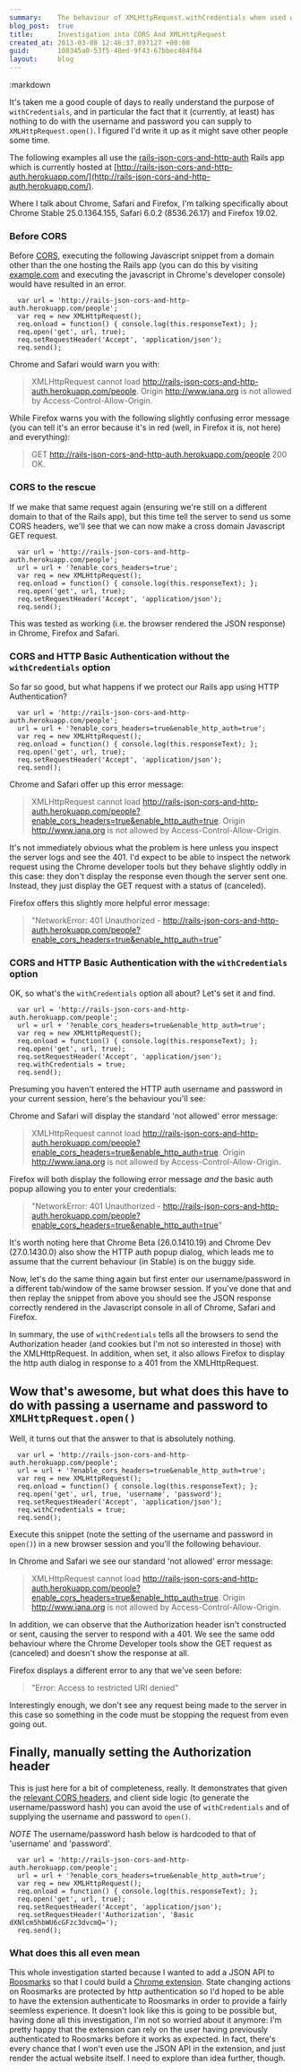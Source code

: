 ```yaml
---
summary:    The behaviour of XMLHttpRequest.withCredentials when used with CORS
blog_post:  true
title:      Investigation into CORS And XMLHttpRequest
created_at: 2013-03-08 12:46:37.897127 +00:00
guid:       100345a0-53f5-40ed-9f43-67bbec484f64
layout:     blog
---
```

:markdown

  It's taken me a good couple of days to really understand the purpose of `withCredentials`, and in particular the fact that it (currently, at least) has nothing to do with the username and password you can supply to `XMLHttpRequest.open()`. I figured I'd write it up as it might save other people some time.

  The following examples all use the [rails-json-cors-and-http-auth](https://github.com/chrisroos/rails-json-cors-and-http-auth) Rails app which is currently hosted at [http://rails-json-cors-and-http-auth.herokuapp.com/](http://rails-json-cors-and-http-auth.herokuapp.com/).

  Where I talk about Chrome, Safari and Firefox, I'm talking specifically about Chrome Stable 25.0.1364.155, Safari 6.0.2 (8536.26.17) and Firefox 19.02.

  ### Before CORS

  Before [CORS][], executing the following Javascript snippet from a domain other than the one hosting the Rails app (you can do this by visiting [example.com](http://example.com) and executing the javascript in Chrome's developer console) would have resulted in an error.

      var url = 'http://rails-json-cors-and-http-auth.herokuapp.com/people';
      var req = new XMLHttpRequest();
      req.onload = function() { console.log(this.responseText); };
      req.open('get', url, true);
      req.setRequestHeader('Accept', 'application/json');
      req.send();

  Chrome and Safari would warn you with:

  > XMLHttpRequest cannot load http://rails-json-cors-and-http-auth.herokuapp.com/people. Origin http://www.iana.org is not allowed by Access-Control-Allow-Origin.

  While Firefox warns you with the following slightly confusing error message (you can tell it's an error because it's in red (well, in Firefox it is, not here) and everything):

  > GET http://rails-json-cors-and-http-auth.herokuapp.com/people 200 OK.

  ### CORS to the rescue

  If we make that same request again (ensuring we're still on a different domain to that of the Rails app), but this time tell the server to send us some CORS headers, we'll see that we can now make a cross domain Javascript GET request.

      var url = 'http://rails-json-cors-and-http-auth.herokuapp.com/people';
      url = url + '?enable_cors_headers=true';
      var req = new XMLHttpRequest();
      req.onload = function() { console.log(this.responseText); };
      req.open('get', url, true);
      req.setRequestHeader('Accept', 'application/json');
      req.send();

  This was tested as working (i.e. the browser rendered the JSON response) in Chrome, Firefox and Safari.

  ### CORS and HTTP Basic Authentication without the `withCredentials` option

  So far so good, but what happens if we protect our Rails app using HTTP Authentication?

      var url = 'http://rails-json-cors-and-http-auth.herokuapp.com/people';
      url = url + '?enable_cors_headers=true&enable_http_auth=true';
      var req = new XMLHttpRequest();
      req.onload = function() { console.log(this.responseText); };
      req.open('get', url, true);
      req.setRequestHeader('Accept', 'application/json');
      req.send();

  Chrome and Safari offer up this error message:

  > XMLHttpRequest cannot load http://rails-json-cors-and-http-auth.herokuapp.com/people?enable_cors_headers=true&enable_http_auth=true. Origin http://www.iana.org is not allowed by Access-Control-Allow-Origin.

  It's not immediately obvious what the problem is here unless you inspect the server logs and see the 401. I'd expect to be able to inspect the network request using the Chrome developer tools but they behave slightly oddly in this case: they don't display the response even though the server sent one. Instead, they just display the GET request with a status of (canceled).

  Firefox offers this slightly more helpful error message:

  > "NetworkError: 401 Unauthorized  - http://rails-json-cors-and-http-auth.herokuapp.com/people?enable_cors_headers=true&enable_http_auth=true"

  ### CORS and HTTP Basic Authentication with the `withCredentials` option

  OK, so what's the `withCredentials` option all about? Let's set it and find.

      var url = 'http://rails-json-cors-and-http-auth.herokuapp.com/people';
      url = url + '?enable_cors_headers=true&enable_http_auth=true';
      var req = new XMLHttpRequest();
      req.onload = function() { console.log(this.responseText); };
      req.open('get', url, true);
      req.setRequestHeader('Accept', 'application/json');
      req.withCredentials = true;
      req.send();

  Presuming you haven't entered the HTTP auth username and password in your current session, here's the behaviour you'll see:

  Chrome and Safari will display the standard 'not allowed' error message:

  > XMLHttpRequest cannot load http://rails-json-cors-and-http-auth.herokuapp.com/people?enable_cors_headers=true&enable_http_auth=true. Origin http://www.iana.org is not allowed by Access-Control-Allow-Origin.

  Firefox will both display the following error message *and* the basic auth popup allowing you to enter your credentials:

  > "NetworkError: 401 Unauthorized  - http://rails-json-cors-and-http-auth.herokuapp.com/people?enable_cors_headers=true&enable_http_auth=true"

  It's worth noting here that Chrome Beta (26.0.1410.19) and Chrome Dev (27.0.1430.0) also show the HTTP auth popup dialog, which leads me to assume that the current behaviour (in Stable) is on the buggy side.

  Now, let's do the same thing again but first enter our username/password in a different tab/window of the same browser session. If you've done that and then replay the snippet from above you should see the JSON response correctly rendered in the Javascript console in all of Chrome, Safari and Firefox.

  In summary, the use of `withCredentials` tells all the browsers to send the Authorization header (and cookies but I'm not so interested in those) with the XMLHttpRequest. In addition, when set, it also allows Firefox to display the http auth dialog in response to a 401 from the XMLHttpRequest.

  ## Wow that's awesome, but what does this have to do with passing a username and password to `XMLHttpRequest.open()`

  Well, it turns out that the answer to that is absolutely nothing.

      var url = 'http://rails-json-cors-and-http-auth.herokuapp.com/people';
      url = url + '?enable_cors_headers=true&enable_http_auth=true';
      var req = new XMLHttpRequest();
      req.onload = function() { console.log(this.responseText); };
      req.open('get', url, true, 'username', 'password');
      req.setRequestHeader('Accept', 'application/json');
      req.withCredentials = true;
      req.send();

  Execute this snippet (note the setting of the username and password in `open()`) in a new browser session and you'll the following behaviour.

  In Chrome and Safari we see our standard 'not allowed' error message:

  > XMLHttpRequest cannot load http://rails-json-cors-and-http-auth.herokuapp.com/people?enable_cors_headers=true&enable_http_auth=true. Origin http://www.iana.org is not allowed by Access-Control-Allow-Origin.

  In addition, we can observe that the Authorization header isn't constructed or sent, causing the server to respond with a 401. We see the same odd behaviour where the Chrome Developer tools show the GET request as (canceled) and doesn't show the response at all.

  Firefox displays a different error to any that we've seen before:

  > "Error: Access to restricted URI denied"

  Interestingly enough, we don't see any request being made to the server in this case so something in the code must be stopping the request from even going out.

  ## Finally, manually setting the Authorization header

  This is just here for a bit of completeness, really. It demonstrates that given the [relevant CORS headers][1], and client side logic (to generate the username/password hash) you can avoid the use of `withCredentials` and of supplying the username and password to `open()`.

  *NOTE* The username/password hash below is hardcoded to that of 'username' and 'password'.

      var url = 'http://rails-json-cors-and-http-auth.herokuapp.com/people';
      url = url + '?enable_cors_headers=true&enable_http_auth=true';
      var req = new XMLHttpRequest();
      req.onload = function() { console.log(this.responseText); };
      req.open('get', url, true);
      req.setRequestHeader('Accept', 'application/json');
      req.setRequestHeader('Authorization', 'Basic dXNlcm5hbWU6cGFzc3dvcmQ=');
      req.send();

  ### What does this all even mean

  This whole investigation started because I wanted to add a JSON API to [Roosmarks][] so that I could build a [Chrome extension](https://github.com/chrisroos/roosmarks-chrome-extension). State changing actions on Roosmarks are protected by http authentication so I'd hoped to be able to have the extension authenticate to Roosmarks in order to provide a fairly seemless experience. It doesn't look like this is going to be possible but, having done all this investigation, I'm not so worried about it anymore: I'm pretty happy that the extension can rely on the user having previously authenticated to Roosmarks before it works as expected. In fact, there's every chance that I won't even use the JSON API in the extension, and just render the actual website itself. I need to explore than idea further, though.

  [CORS]: http://www.w3.org/TR/cors/
  [1]: https://github.com/chrisroos/rails-json-cors-and-http-auth/commit/800ad64186f3d8814d8dcde0005225ce43af5172
  [Roosmarks]: https://github.com/chrisroos/roosmarks
